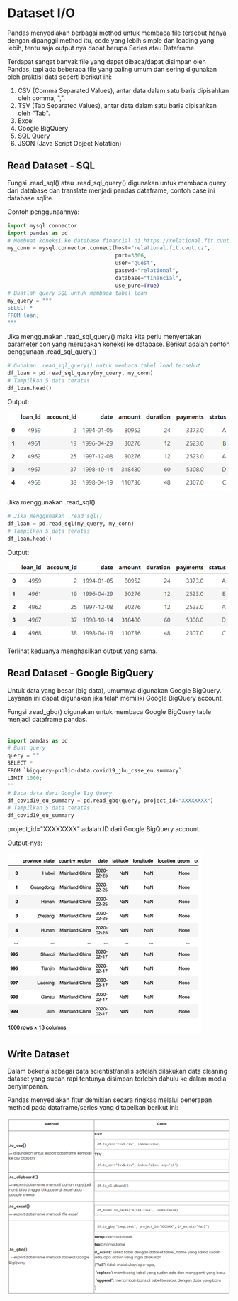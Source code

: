 # Dataset I/O

Pandas menyediakan berbagai method untuk membaca file tersebut hanya dengan dipanggil method itu, code yang lebih simple dan loading yang lebih, tentu saja output nya dapat berupa Series atau Dataframe.

Terdapat sangat banyak file yang dapat dibaca/dapat disimpan oleh Pandas, tapi ada beberapa file yang paling umum dan sering digunakan oleh praktisi data seperti berikut ini:
1. CSV (Comma Separated Values), antar data dalam satu baris dipisahkan oleh comma, ",".
2. TSV (Tab Separated Values), antar data dalam satu baris dipisahkan oleh "Tab".
3. Excel
4. Google BigQuery
5. SQL Query
6. JSON (Java Script Object Notation)


## Read Dataset - SQL

Fungsi .read_sql() atau .read_sql_query() digunakan untuk membaca query dari database dan translate menjadi pandas dataframe, contoh case ini database sqlite.

Contoh penggunaannya:
```py
import mysql.connector
import pandas as pd
# Membuat koneksi ke database financial di https://relational.fit.cvut.cz/dataset/Financial
my_conn = mysql.connector.connect(host="relational.fit.cvut.cz",
                                  port=3306,
                                  user="guest",
                                  passwd="relational",
                                  database="financial",
                                  use_pure=True)
# Buatlah query SQL untuk membaca tabel loan
my_query = """
SELECT *
FROM loan;
"""
```

Jika menggunakan .read_sql_query() maka kita perlu menyertakan parameter con yang merupakan koneksi ke database. Berikut adalah contoh penggunaan .read_sql_query()
```py
# Gunakan .read_sql_query() untuk membaca tabel load tersebut
df_loan = pd.read_sql_query(my_query, my_conn)
# Tampilkan 5 data teratas
df_loan.head()
```
Output:

![Output .read_sql_query](assets/01.png)

Jika menggunakan .read_sql()
```py
# Jika menggunakan .read_sql()
df_loan = pd.read_sql(my_query, my_conn)
# Tampilkan 5 data teratas
df_loan.head()
```
Output:

![Output .read_sql](assets/02.png)

Terlihat keduanya menghasilkan output yang sama.


## Read Dataset - Google BigQuery
Untuk data yang besar (big data), umumnya digunakan Google BigQuery. Layanan ini dapat digunakan jika telah memiliki Google BigQuery account.

Fungsi .read_gbq() digunakan untuk membaca Google BigQuery table menjadi dataframe pandas.
```py

import pamdas as pd
# Buat query
query = ""
SELECT *
FROM `bigquery-public-data.covid19_jhu_csse_eu.summary`
LIMIT 1000;
""
# Baca data dari Google Big Query
df_covid19_eu_summary = pd.read_gbq(query, project_id="XXXXXXXX")
# Tampilkan 5 data teratas
df_covid19_eu_summary
```
project_id="XXXXXXXX" adalah ID dari Google BigQuery account.

Output-nya:

![Output .read_gbq](assets/03.png)


## Write Dataset
Dalam bekerja sebagai data scientist/analis setelah dilakukan data cleaning dataset yang sudah rapi tentunya disimpan terlebih dahulu ke dalam media penyimpanan.  

Pandas menyediakan fitur demikian secara ringkas melalui penerapan method pada dataframe/series yang ditabelkan berikut ini:

![Tabel fitur pandas](assets/04.png)